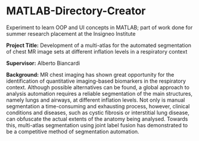 # MATLAB-Directory-Creator
Experiment to learn OOP and UI concepts in MATLAB; part of work done for summer research placement at the Insigneo Institute

**Project Title:** Development of a multi-atlas for the automated segmentation of chest MR image sets at different inflation levels in a respiratory context

**Supervisor:** Alberto Biancardi

**Background:**
MR chest imaging has shown great opportunity for the identification of quantitative imaging-based biomarkers in the respiratory context. Although possible alternatives can be found, a global approach to analysis automation requires a reliable segmentation of the main structures, namely lungs and airways, at different inflation levels. Not only is manual segmentation a time-consuming and exhausting process, however, clinical conditions and diseases, such as cystic fibrosis or interstitial lung disease, can obfuscate the actual extents of the anatomy being analysed. Towards this, multi-atlas segmentation using joint label fusion has demonstrated to be a competitive method of segmentation automation.
